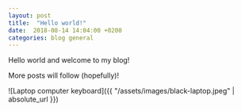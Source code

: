 ```yaml
---
layout: post
title:  "Hello world!"
date:  2018-08-14 14:04:00 +0200
categories: blog general
---
```


Hello world and welcome to my blog!

More posts will follow (hopefully)!

![Laptop computer keyboard]({{ "/assets/images/black-laptop.jpeg" | absolute_url }})